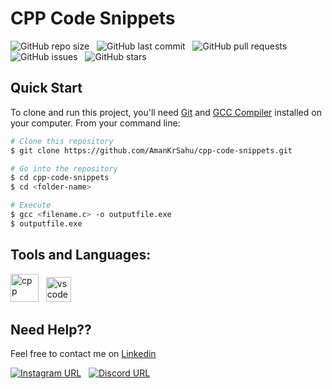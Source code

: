 # CPP Code Snippets

![GitHub repo size](https://img.shields.io/github/repo-size/AmanKrSahu/cpp-code-snippets?logo=github&style=for-the-badge) &nbsp; ![GitHub last commit](https://img.shields.io/github/last-commit/AmanKrSahu/cpp-code-snippets?style=for-the-badge&logo=git) &nbsp; ![GitHub pull requests](https://img.shields.io/github/issues-pr/AmanKrSahu/cpp-code-snippets?style=for-the-badge) &nbsp; ![GitHub issues](https://img.shields.io/github/issues/AmanKrSahu/cpp-code-snippets?style=for-the-badge) &nbsp; ![GitHub stars](https://img.shields.io/github/stars/AmanKrSahu/cpp-code-snippets?style=for-the-badge)  
## Quick Start

To clone and run this project, you'll need [Git](https://git-scm.com/) and [GCC Compiler](https://sourceforge.net/projects/tdm-gcc/) installed on your computer. From your command line:

```bash
# Clone this repository
$ git clone https://github.com/AmanKrSahu/cpp-code-snippets.git

# Go into the repository
$ cd cpp-code-snippets
$ cd <folder-name>

# Execute
$ gcc <filename.c> -o outputfile.exe
$ outputfile.exe
```

## Tools and Languages:

<img src="https://cdn.jsdelivr.net/gh/devicons/devicon/icons/cplusplus/cplusplus-original.svg" alt="cpp" height="45" width="45"/> &nbsp; <img src="https://cdn.jsdelivr.net/gh/devicons/devicon/icons/vscode/vscode-original.svg" alt="vscode" height="40" width="40"/>     

## Need Help??

Feel free to contact me on [Linkedin](https://www.linkedin.com/in/amankrsahu/)

[![Instagram URL](https://img.shields.io/badge/Instagram-E4405F?style=for-the-badge&logo=instagram&logoColor=white)](https://www.instagram.com/itz.amansahu/) &nbsp; [![Discord URL](https://img.shields.io/badge/Discord-7289DA?style=for-the-badge&logo=discord&logoColor=white)](discordapp.com/users/539751578866024479)